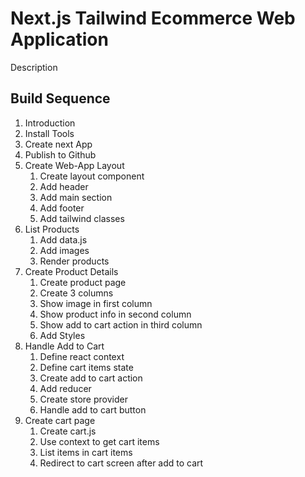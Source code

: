 # Next.js Tailwind Ecommerce Web Application

Description 

## Build Sequence

1. Introduction
2. Install Tools
3. Create next App
4. Publish to Github
5. Create Web-App Layout
    1. Create layout component 
    2. Add header
    3. Add main section 
    4. Add footer 
    5. Add tailwind classes
6. List Products
    1. Add data.js
    2. Add images
    3. Render products
7. Create Product Details
    1. Create product page
    2. Create 3 columns
    3. Show image in first column
    4. Show product info in second column
    5. Show add to cart action in third column
    6. Add Styles
8. Handle Add to Cart
    1. Define react context
    2. Define cart items state
    3. Create add to cart action
    4. Add reducer
    5. Create store provider
    6. Handle add to cart button
9. Create cart page
    1. Create cart.js
    2. Use context to get cart items
    3. List items in cart items
    4. Redirect to cart screen after add to cart
    
    